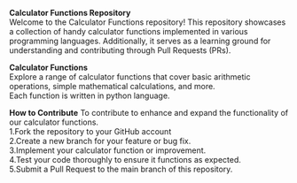 **Calculator Functions Repository** <br/>
Welcome to the Calculator Functions repository! This repository showcases a collection of handy calculator functions implemented in various programming languages.
Additionally, it serves as a learning ground for understanding and contributing through Pull Requests (PRs).

**Calculator Functions** <br/>
Explore a range of calculator functions that cover basic arithmetic operations, simple  mathematical calculations, and more. <br/>
Each function is written in python language.

**How to Contribute**
To  contribute to enhance and expand the functionality of our calculator functions.<br/>
  1.Fork the repository to your GitHub account<br/>
  2.Create a new branch for your feature or bug fix.<br/>
  3.Implement your calculator function or improvement.<br/>
  4.Test your code thoroughly to ensure it functions as expected.<br/>
  5.Submit a Pull Request to the main branch of this repository.<br/>
 
